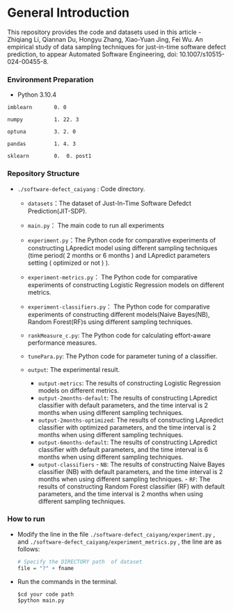 # General Introduction

This repository provides the code and datasets used in this article - Zhiqiang Li, Qiannan Du, Hongyu Zhang, Xiao-Yuan Jing, Fei Wu. An empirical study of data sampling techniques for just-in-time software defect prediction, to appear Automated Software Engineering, doi: 10.1007/s10515-024-00455-8. 

### Environment Preparation

- Python	3.10.4

```
imblearn       0. 0 

numpy          1. 22. 3

optuna         3. 2. 0

pandas         1. 4. 3

sklearn        0.  0. post1
```

### Repository Structure

- `./software-defect_caiyang` : Code directory.
  - `datasets`：The dataset of Just-In-Time Software Defedct Prediction(JIT-SDP).
  
  - `main.py`： The main code to run all experiments 
  
  - `experiment.py`：The Python code for comparative experiments of constructing LApredict model using different sampling techniques  (time period( 2 months or 6 months ) and LApredict parameters setting ( optimized or not ) ). 
  
  - `experiment-metrics.py`： The Python code for comparative experiments of constructing Logistic Regression models on different metrics. 
  
  - `experiment-classifiers.py`： The Python code for comparative experiments of constructing different models(Naive Bayes(NB), Random Forest(RF)s using different sampling techniques.
  
  - `rankMeasure_c.py`: The Python code for calculating effort-aware performance measures.
  
  - `tunePara.py`: The Python code for parameter tuning of a classifier.
  
  - `output`:  The experimental result.
    - `output-metrics`:  The results of constructing Logistic Regression models on different metrics.
    - `output-2months-default`:  The results of constructing LApredict classifier with default parameters, and the time interval is 2 months when using different sampling techniques.
    - `output-2months-optimized`:  The results of constructing LApredict  classifier with optimized parameters, and the time interval is 2 months when using different sampling techniques.
    - `output-6months-default`:  The results of constructing LApredict  classifier with default parameters, and the time interval is 6 months when using different sampling techniques.
    - `output-classifiers`
           - `NB`:  The results of constructing Naive Bayes classifier (NB) with default parameters, and the time interval is 2 months when using different sampling techniques.
            - `RF`:  The results of constructing Random Forest classifier (RF) with default parameters, and the time interval is 2 months when using different sampling techniques.
    
       

### How to run

- Modify the line in the file `./software-defect_caiyang/experiment.py` , and  `./software-defect_caiyang/experiment_metrics.py` , the line are as follows:

  ```R
  # Specify the DIRECTORY path  of dataset
  file = "?" + fname
  ```
  
- Run the commands in the terminal.
  
  ```cmd
  $cd your code path
  $python main.py
  ```
